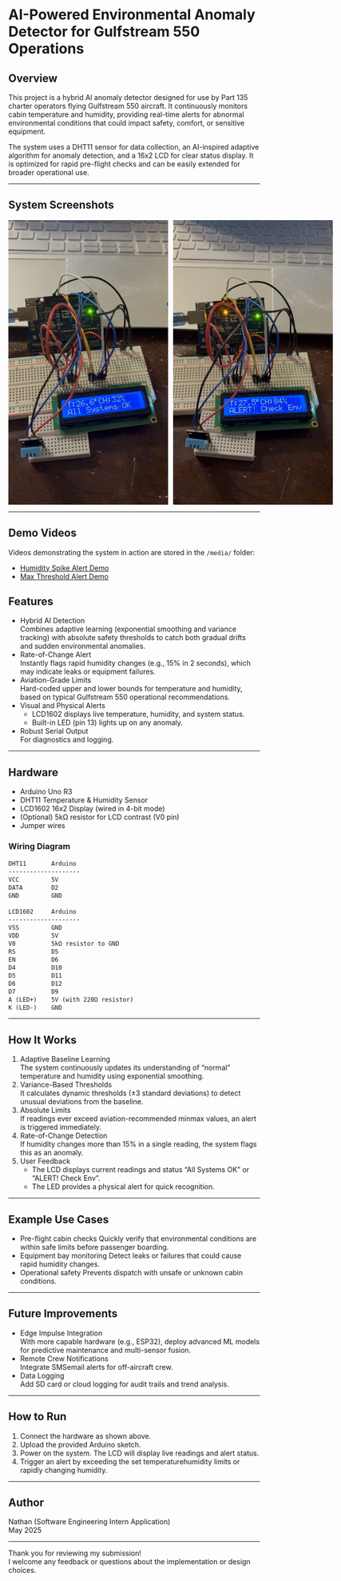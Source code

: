 
# AI-Powered Environmental Anomaly Detector for Gulfstream 550 Operations

## Overview

This project is a hybrid AI anomaly detector designed for use by Part 135 charter operators flying Gulfstream 550 aircraft. It continuously monitors cabin temperature and humidity, providing real-time alerts for abnormal environmental conditions that could impact safety, comfort, or sensitive equipment.

The system uses a DHT11 sensor for data collection, an AI-inspired adaptive algorithm for anomaly detection, and a 16x2 LCD for clear status display. It is optimized for rapid pre-flight checks and can be easily extended for broader operational use.

---
## System Screenshots

<div style="display: flex;">
  <img src="media/systems_stable.jpg" alt="System Stable" width="320" style="margin-right: 10px;"/>
  <img src="media/anamoly_alert.jpg" alt="Anomaly Alert" width="320"/>
</div>

---

## Demo Videos

Videos demonstrating the system in action are stored in the `/media/` folder:

- [Humidity Spike Alert Demo](media/video_humidity_spike.mov)
- [Max Threshold Alert Demo](media/video_max_threshold.mov)

## Features

- Hybrid AI Detection  
  Combines adaptive learning (exponential smoothing and variance tracking) with absolute safety thresholds to catch both gradual drifts and sudden environmental anomalies.
- Rate-of-Change Alert  
  Instantly flags rapid humidity changes (e.g., 15% in 2 seconds), which may indicate leaks or equipment failures.
- Aviation-Grade Limits  
  Hard-coded upper and lower bounds for temperature and humidity, based on typical Gulfstream 550 operational recommendations.
- Visual and Physical Alerts  
  - LCD1602 displays live temperature, humidity, and system status.
  - Built-in LED (pin 13) lights up on any anomaly.
- Robust Serial Output  
  For diagnostics and logging.

---

## Hardware

- Arduino Uno R3
- DHT11 Temperature & Humidity Sensor
- LCD1602 16x2 Display (wired in 4-bit mode)
- (Optional) 5kΩ resistor for LCD contrast (V0 pin)
- Jumper wires

### Wiring Diagram

```
DHT11       Arduino
--------------------
VCC         5V
DATA        D2
GND         GND

LCD1602     Arduino
--------------------
VSS         GND
VDD         5V
V0          5kΩ resistor to GND
RS          D5
EN          D6
D4          D10
D5          D11
D6          D12
D7          D9
A (LED+)    5V (with 220Ω resistor)
K (LED-)    GND
```

---

## How It Works

1. Adaptive Baseline Learning  
   The system continuously updates its understanding of “normal” temperature and humidity using exponential smoothing.
2. Variance-Based Thresholds  
   It calculates dynamic thresholds (±3 standard deviations) to detect unusual deviations from the baseline.
3. Absolute Limits  
   If readings ever exceed aviation-recommended minmax values, an alert is triggered immediately.
4. Rate-of-Change Detection  
   If humidity changes more than 15% in a single reading, the system flags this as an anomaly.
5. User Feedback  
   - The LCD displays current readings and status “All Systems OK” or “ALERT! Check Env”.
   - The LED provides a physical alert for quick recognition.

---

## Example Use Cases

- Pre-flight cabin checks Quickly verify that environmental conditions are within safe limits before passenger boarding.
- Equipment bay monitoring Detect leaks or failures that could cause rapid humidity changes.
- Operational safety Prevents dispatch with unsafe or unknown cabin conditions.

---

## Future Improvements

- Edge Impulse Integration  
  With more capable hardware (e.g., ESP32), deploy advanced ML models for predictive maintenance and multi-sensor fusion.
- Remote Crew Notifications  
  Integrate SMSemail alerts for off-aircraft crew.
- Data Logging  
  Add SD card or cloud logging for audit trails and trend analysis.

---

## How to Run

1. Connect the hardware as shown above.
2. Upload the provided Arduino sketch.
3. Power on the system. The LCD will display live readings and alert status.
4. Trigger an alert by exceeding the set temperaturehumidity limits or rapidly changing humidity.

---

## Author

Nathan (Software Engineering Intern Application)  
May 2025

---

Thank you for reviewing my submission!  
I welcome any feedback or questions about the implementation or design choices.
